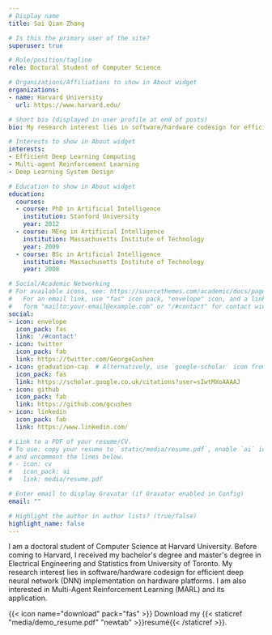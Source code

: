 ```yaml
---
# Display name
title: Sai Qian Zhang

# Is this the primary user of the site?
superuser: true

# Role/position/tagline
role: Doctoral Student of Computer Science

# Organizations/Affiliations to show in About widget
organizations:
- name: Harvard University
  url: https://www.harvard.edu/

# Short bio (displayed in user profile at end of posts)
bio: My research interest lies in software/hardware codesign for efficient deep neural network (DNN) implementation on hardware platforms. I am also interested in multi-agent reinforcement learning (MARL) and its application.

# Interests to show in About widget
interests:
- Efficient Deep Learning Computing
- Multi-agent Reinforcement Learning
- Deep Learning System Design

# Education to show in About widget
education:
  courses:
  - course: PhD in Artificial Intelligence
    institution: Stanford University
    year: 2012
  - course: MEng in Artificial Intelligence
    institution: Massachusetts Institute of Technology
    year: 2009
  - course: BSc in Artificial Intelligence
    institution: Massachusetts Institute of Technology
    year: 2008

# Social/Academic Networking
# For available icons, see: https://sourcethemes.com/academic/docs/page-builder/#icons
#   For an email link, use "fas" icon pack, "envelope" icon, and a link in the
#   form "mailto:your-email@example.com" or "/#contact" for contact widget.
social:
- icon: envelope
  icon_pack: fas
  link: '/#contact'
- icon: twitter
  icon_pack: fab
  link: https://twitter.com/GeorgeCushen
- icon: graduation-cap  # Alternatively, use `google-scholar` icon from `ai` icon pack
  icon_pack: fas
  link: https://scholar.google.co.uk/citations?user=sIwtMXoAAAAJ
- icon: github
  icon_pack: fab
  link: https://github.com/gcushen
- icon: linkedin
  icon_pack: fab
  link: https://www.linkedin.com/

# Link to a PDF of your resume/CV.
# To use: copy your resume to `static/media/resume.pdf`, enable `ai` icons in `params.toml`, 
# and uncomment the lines below.
# - icon: cv
#   icon_pack: ai
#   link: media/resume.pdf

# Enter email to display Gravatar (if Gravatar enabled in Config)
email: ""

# Highlight the author in author lists? (true/false)
highlight_name: false
---
```


I am a doctoral student of Computer Science at Harvard University. Before coming to Harvard, I received my bachelor's degree and master's degree in Electrical Engineering and Statistics from University of Toronto. My research interest lies in software/hardware codesign for efficient deep neural network (DNN) implementation on hardware platforms. I am also interested in Multi-Agent Reinforcement Learning (MARL) and its application.


{{< icon name="download" pack="fas" >}} Download my {{< staticref "media/demo_resume.pdf" "newtab" >}}resumé{{< /staticref >}}.
